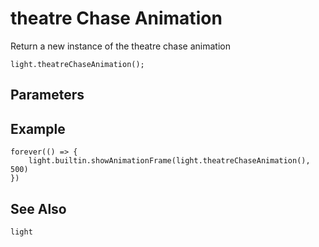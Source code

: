 # theatre Chase Animation

Return a new instance of the theatre chase animation

```sig
light.theatreChaseAnimation();
```

## Parameters


## Example

```blocks
forever(() => {
    light.builtin.showAnimationFrame(light.theatreChaseAnimation(), 500)
})
```

## See Also

```package
light
```


